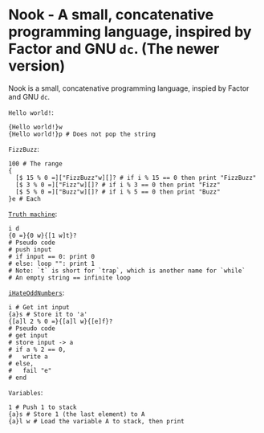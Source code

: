 # Nook - A small, concatenative programming language, inspired by Factor and GNU `dc`. (The newer version)

Nook is a small, concatenative programming language, inspied by Factor and GNU `dc`.

`Hello world!`:

```
{Hello world!}w
{Hello world!}p # Does not pop the string
```

`FizzBuzz`:

```
100 # The range
{
  [$ 15 % 0 =]["FizzBuzz"w][]? # if i % 15 == 0 then print "FizzBuzz"
  [$ 3 % 0 =]["Fizz"w][]? # if i % 3 == 0 then print "Fizz"
  [$ 5 % 0 =]["Buzz"w][]? # if i % 5 == 0 then print "Buzz"
}e # Each
```

[`Truth machine`](https://esolangs.org/wiki/Truth-machine):

```
i d
{0 =}{0 w}{[1 w]t}?
# Pseudo code
# push input
# if input == 0: print 0
# else: loop "": print 1
# Note: `t` is short for `trap`, which is another name for `while`
# An empty string == infinite loop
```

[`iHateOddNumbers`](https://codegolf.stackexchange.com/questions/229052/ihateoddnumbers):

```
i # Get int input
{a}s # Store it to 'a'
{[a]l 2 % 0 =}{[a]l w}{[e]f}?
# Pseudo code
# get input
# store input -> a
# if a % 2 == 0,
#   write a
# else,
#   fail "e"
# end
```

`Variables`:

```
1 # Push 1 to stack
{a}s # Store 1 (the last element) to A
{a}l w # Load the variable A to stack, then print
```

